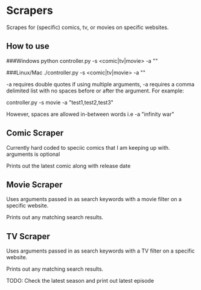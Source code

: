 # Scrapers

Scrapes for (specific) comics, tv, or movies on specific websites.

## How to use
###Windows
python controller.py -s <comic|tv|movie> -a "<arguments>"

###Linux/Mac
./controller.py -s <comic|tv|movie> -a "<arguments>"
  
-a requires double quotes
if using multiple arguments, -a requires a comma delimited list with no spaces before or after the argument. For example:

controller.py -s movie -a "test1,test2,test3"

However, spaces are allowed in-between words i.e -a "infinity war"
  
## Comic Scraper
Currently hard coded to speciic comics that I am keeping up with.
arguments is optional

Prints out the latest comic along with release date

## Movie Scraper
Uses arguments passed in as search keywords with a movie filter on a specific website.

Prints out any matching search results.

## TV Scraper
Uses arguments passed in as search keywords with a TV filter on a specific website.

Prints out any matching search results.

TODO: Check the latest season and print out latest episode
